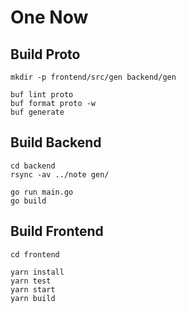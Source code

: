 # One Now

## Build Proto
```
mkdir -p frontend/src/gen backend/gen

buf lint proto
buf format proto -w
buf generate
```

## Build Backend
```
cd backend
rsync -av ../note gen/

go run main.go
go build
```

## Build Frontend
```
cd frontend

yarn install
yarn test
yarn start
yarn build
```
